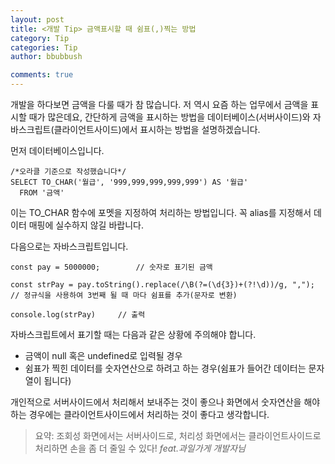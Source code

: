 ```yaml
---
layout: post
title: <개발 Tip> 금액표시할 때 쉼표(,)찍는 방법
category: Tip
categories: Tip
author: bbubbush

comments: true
---
```

개발을 하다보면 금액을 다룰 때가 참 많습니다.
저 역시 요즘 하는 업무에서 금액을 표시할 때가 많은데요, 간단하게 금액을 표시하는 방법을 데이터베이스(서버사이드)와 자바스크립트(클라이언트사이드)에서 표시하는 방법을 설명하겠습니다.

먼저 데이터베이스입니다.

```
/*오라클 기준으로 작성했습니다*/
SELECT TO_CHAR('월급', '999,999,999,999,999') AS '월급'
  FROM '금액'
```

이는 TO_CHAR 함수에 포멧을 지정하여 처리하는 방법입니다. 꼭 alias를 지정해서 데이터 매핑에 실수하지 않길 바랍니다.

다음으로는 자바스크립트입니다.
```
const pay = 5000000;        // 숫자로 표기된 금액

const strPay = pay.toString().replace(/\B(?=(\d{3})+(?!\d))/g, ",");  // 정규식을 사용하여 3번째 될 때 마다 쉼표를 추가(문자로 변환)

console.log(strPay)     // 출력
```
자바스크립트에서 표기할 때는 다음과 같은 상황에 주의해야 합니다.
- 금액이 null 혹은 undefined로 입력될 경우
- 쉼표가 찍힌 데이터를 숫자연산으로 하려고 하는 경우(쉼표가 들어간 데이터는 문자열이 됩니다)

개인적으로 서버사이드에서 처리해서 보내주는 것이 좋으나 화면에서 숫자연산을 해야하는 경우에는
클라이언트사이드에서 처리하는 것이 좋다고 생각합니다.

>요약: 조회성 화면에서는 서버사이드로, 처리성 화면에서는 클라이언트사이드로 처리하면 손을 좀 더 줄일 수 있다!
*feat.과일가게 개발자님*
